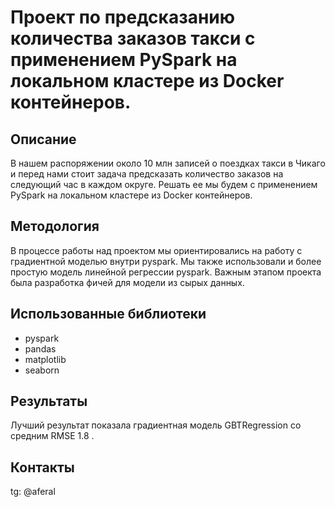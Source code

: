 # Проект по предсказанию количества заказов такси c применением PySpark на локальном кластере из Docker контейнеров.

## Описание

В нашем распоряжении около 10 млн записей о поездках такси в Чикаго и перед нами стоит задача предсказать количество заказов на следующий час в каждом округе. Решать ее мы будем с применением PySpark на локальном кластере из Docker контейнеров.

## Методология

В процессе работы над проектом мы ориентировались на работу с градиентной моделью внутри pyspark. Мы также использовали и более простую модель линейной регреcсии pyspark. Важным этапом проекта была разработка фичей для модели из сырых данных. 

## Использованные библиотеки

- pyspark
- pandas
- matplotlib
- seaborn


## Результаты

Лучший результат показала градиентная модель GBTRegression со средним RMSE 1.8 .

## Контакты

tg: @aferal
